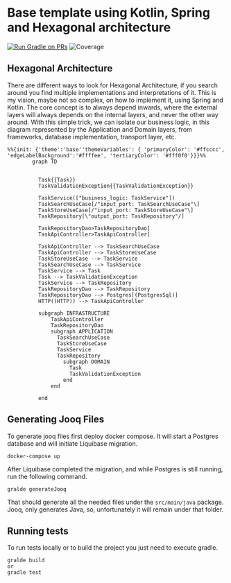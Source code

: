 # Base template using Kotlin, Spring and Hexagonal architecture

[![Run Gradle on PRs](https://github.com/diocorrea/base-kotlin-spring-postgres-template/actions/workflows/ci.yml/badge.svg?branch=main)](https://github.com/diocorrea/base-kotlin-spring-postgres-template/actions/workflows/ci.yml) 
![Coverage](.github/badges/jacoco.svg)
## Hexagonal Architecture

There are different ways to look for Hexagonal Architecture, if you search around you find multiple implementations and
interpretations of it.
This is my vision, maybe not so complex, on how to implement it, using Spring and Kotlin.
The core concept is to always depend inwards, where the external layers will always depends on the internal layers, and
never the other way around.
With this simple trick, we can isolate our business logic, in this diagram represented by the Application and Domain
layers, from frameworks, database implementation, transport layer, etc.

```mermaid
%%{init: {'theme':'base''themeVariables': { 'primaryColor': '#ffcccc', 'edgeLabelBackground':'#ffffee', 'tertiaryColor': '#fff0f0'}}}%%
        graph TD
          
          
          Task{{Task}}
          TaskValidationException{{TaskValidationException}}
          
          TaskService(["business_logic: TaskService"])
          TaskSearchUseCase[/"input_port: TaskSearchUseCase"\]
          TaskStoreUseCase[/"input_port: TaskStoreUseCase"\]
          TaskRepository[\"output_port: TaskRepository"/]
          
          TaskRepositoryDao>TaskRepositoryDao]
          TaskApiController>TaskApiController]
          
          TaskApiController --> TaskSearchUseCase
          TaskApiController --> TaskStoreUseCase
          TaskStoreUseCase --> TaskService
          TaskSearchUseCase --> TaskService
          TaskService --> Task
          Task --> TaskValidationException
          TaskService --> TaskRepository
          TaskRepositoryDao --> TaskRepository
          TaskRepositoryDao --> Postgres[(PostgresSql)]
          HTTP((HTTP)) --> TaskApiController
          
          subgraph INFRASTRUCTURE
              TaskApiController
              TaskRepositoryDao
              subgraph APPLICATION
                TaskSearchUseCase
                TaskStoreUseCase
                TaskService
                TaskRepository
                  subgraph DOMAIN
                    Task
                    TaskValidationException
                  end
              end
              
          end

```

## Generating Jooq Files

To generate jooq files first deploy docker compose. It will start a Postgres database and will initiate Liquibase
migration.

````
docker-compose up
````

After Liquibase completed the migration, and while Postgres is still running, run the following command.

````
gralde generateJooq
````

That should generate all the needed files under the `src/main/java` package.
Jooq, only generates Java, so, unfortunately it will remain under that folder.

## Running tests

To run tests locally or to build the project you just need to execute gradle.

````
gralde build
or
gradle test
````
